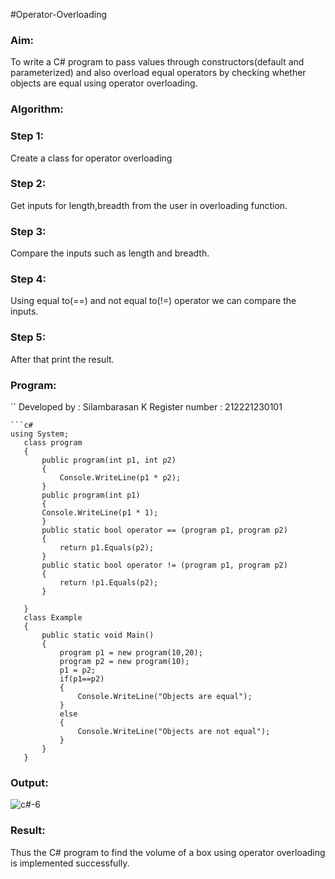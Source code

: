 #Operator-Overloading
### Aim:
To write a C# program to pass values through constructors(default and parameterized) and also overload equal operators by checking whether objects are equal using operator overloading.

### Algorithm:
### Step 1:
Create a class for operator overloading

### Step 2:
Get inputs for length,breadth from the user in overloading function.

### Step 3:
Compare the inputs such as length and breadth.

### Step 4:
Using equal to(==) and not equal to(!=) operator we can compare the inputs.

###  Step 5:
After that print the result.

### Program:
``
Developed by : Silambarasan K
Register number : 212221230101
```
```c#
using System;
   class program
   {
       public program(int p1, int p2)
       {
           Console.WriteLine(p1 * p2);
       }
       public program(int p1)
       {
       Console.WriteLine(p1 * 1);
       }
       public static bool operator == (program p1, program p2)
       {
           return p1.Equals(p2);
       }
       public static bool operator != (program p1, program p2)
       {
           return !p1.Equals(p2);
       }

   }
   class Example
   {
       public static void Main()
       {
           program p1 = new program(10,20);
           program p2 = new program(10);
           p1 = p2;
           if(p1==p2)
           {
               Console.WriteLine("Objects are equal");
           }
           else
           {
               Console.WriteLine("Objects are not equal");
           }
       }
   }
```

### Output:
![c#-6](https://github.com/simbu07/Operator-Overloading/assets/94525786/7f5097f0-76cf-4128-8c1d-6e209219fef3)

### Result:
Thus the C# program to find the volume of a box using operator overloading is implemented successfully.

